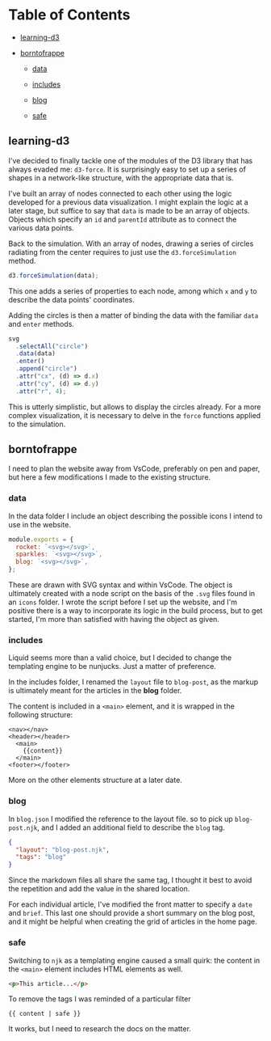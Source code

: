 # Table of Contents

- [learning-d3](#learning-d3)

- [borntofrappe](#borntofrappe)

  - [data](#data)

  - [includes](#includes)

  - [blog](#blog)

  - [safe](#safe)

## learning-d3

I've decided to finally tackle one of the modules of the D3 library that has always evaded me: `d3-force`. It is surprisingly easy to set up a series of shapes in a network-like structure, with the appropriate data that is.

I've built an array of nodes connected to each other using the logic developed for a previous data visualization. I might explain the logic at a later stage, but suffice to say that `data` is made to be an array of objects. Objects which specify an `id` and `parentId` attribute as to connect the various data points.

Back to the simulation. With an array of nodes, drawing a series of circles radiating from the center requires to just use the `d3.forceSimulation` method.

```js
d3.forceSimulation(data);
```

This one adds a series of properties to each node, among which `x` and `y` to describe the data points' coordinates.

Adding the circles is then a matter of binding the data with the familiar `data` and `enter` methods.

```js
svg
  .selectAll("circle")
  .data(data)
  .enter()
  .append("circle")
  .attr("cx", (d) => d.x)
  .attr("cy", (d) => d.y)
  .attr("r", 4);
```

This is utterly simplistic, but allows to display the circles already. For a more complex visualization, it is necessary to delve in the `force` functions applied to the simulation.

## borntofrappe

I need to plan the website away from VsCode, preferably on pen and paper, but here a few modifications I made to the existing structure.

### data

In the data folder I include an object describing the possible icons I intend to use in the website.

```js
module.exports = {
  rocket: `<svg></svg>`,
  sparkles: `<svg></svg>`,
  blog: `<svg></svg>`,
};
```

These are drawn with SVG syntax and within VsCode. The object is ultimately created with a node script on the basis of the `.svg` files found in an `icons` folder. I wrote the script before I set up the website, and I'm positive there is a way to incorporate its logic in the build process, but to get started, I'm more than satisfied with having the object as given.

### includes

Liquid seems more than a valid choice, but I decided to change the templating engine to be nunjucks. Just a matter of preference.

In the includes folder, I renamed the `layout` file to `blog-post`, as the markup is ultimately meant for the articles in the **blog** folder.

The content is included in a `<main>` element, and it is wrapped in the following structure:

```njk
<nav></nav>
<header></header>
  <main>
    {{content}}
  </main>
<footer></footer>
```

More on the other elements structure at a later date.

### blog

In `blog.json` I modified the reference to the layout file. so to pick up `blog-post.njk`, and I added an additional field to describe the `blog` tag.

```json
{
  "layout": "blog-post.njk",
  "tags": "blog"
}
```

Since the markdown files all share the same tag, I thought it best to avoid the repetition and add the value in the shared location.

For each individual article, I've modified the front matter to specify a `date` and `brief`. This last one should provide a short summary on the blog post, and it might be helpful when creating the grid of articles in the home page.

### safe

Switching to `njk` as a templating engine caused a small quirk: the content in the `<main>` element includes HTML elements as well.

```html
<p>This article...</p>
```

To remove the tags I was reminded of a particular filter

```njk
{{ content | safe }}
```

It works, but I need to research the docs on the matter.
